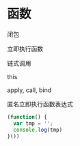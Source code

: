 # 函数

闭包

立即执行函数

链式调用

this

apply, call, bind

匿名立即执行函数表达式

```javascript
(function() {
  var tmp = '';
  console.log(tmp)
}())
```